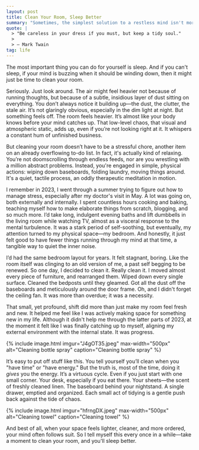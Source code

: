 ```yaml
---
layout: post
title: Clean Your Room, Sleep Better
summary: "Sometimes, the simplest solution to a restless mind isn't more thinking, but a little cleaning."
quote: |
  > "Be careless in your dress if you must, but keep a tidy soul."
  >
  > — Mark Twain
tag: life
---
```


The most important thing you can do for yourself is sleep. And if you can't sleep, if your mind is buzzing when it should be winding down, then it might just be time to clean your room.

Seriously. Just look around. The air might feel heavier not because of running thoughts, but because of a subtle, insidious layer of dust sitting on everything. You don’t always notice it building up—the dust, the clutter, the stale air. It’s not glaringly obvious, especially in the dim light at night. But something feels off. The room feels heavier. It’s almost like your body knows before your mind catches up. That low-level chaos, that visual and atmospheric static, adds up, even if you’re not looking right at it. It whispers a constant hum of unfinished business.

But cleaning your room doesn’t have to be a stressful chore, another item on an already overflowing to-do list. In fact, it's actually kind of relaxing. You’re not doomscrolling through endless feeds, nor are you wrestling with a million abstract problems. Instead, you're engaged in simple, physical actions: wiping down baseboards, folding laundry, moving things around. It's a quiet, tactile process, an oddly therapeutic meditation in motion.

I remember in 2023, I went through a summer trying to figure out how to manage stress, especially after my doctor's visit in May. A lot was going on, both externally and internally. I spent countless hours cooking and baking, teaching myself how to make elaborate things from scratch, blogging, and so much more. I’d take long, indulgent evening baths and lift dumbbells in the living room while watching TV, almost as a visceral response to the mental turbulence. It was a stark period of self-soothing, but eventually, my attention turned to my physical space—my bedroom. And honestly, it just felt good to have fewer things running through my mind at that time, a tangible way to quiet the inner noise.

I’d had the same bedroom layout for years. It felt stagnant, boring. Like the room itself was clinging to an old version of me, a past self begging to be renewed. So one day, I decided to clean it. Really clean it. I moved almost every piece of furniture, and rearranged them. Wiped down every single surface. Cleaned the bedposts until they gleamed. Got all the dust off the baseboards and meticulously around the door frame. Oh, and I didn't forget the ceiling fan. It was more than overdue; it was a necessity.

That small, yet profound, shift did more than just make my room feel fresh and new. It helped me feel like I was actively making space for something new in my life. Although it didn't help me through the latter parts of 2023, at the moment it felt like I was finally catching up to myself, aligning my external environment with the internal state. It was progress.

{% include image.html 
    imgur="J4gOT35.jpeg" 
    max-width="500px"
    alt="Cleaning bottle spray"
    caption="Cleaning bottle spray" 
 %}

It’s easy to put off stuff like this. You tell yourself you’ll clean when you "have time" or "have energy." But the truth is, most of the time, doing it *gives* you the energy. It’s a virtuous cycle. Even if you just start with one small corner. Your desk, especially if you eat there. Your sheets—the scent of freshly cleaned linen. The baseboard behind your nightstand. A single drawer, emptied and organized. Each small act of tidying is a gentle push back against the tide of chaos.

{% include image.html 
    imgur="hfrngDX.jpeg" 
    max-width="500px"
    alt="Cleaning towel"
    caption="Cleaning towel" 
 %}

And best of all, when your space feels lighter, cleaner, and more ordered, your mind often follows suit. So I tell myself this every once in a while—take a moment to clean your room, and you'll sleep better.